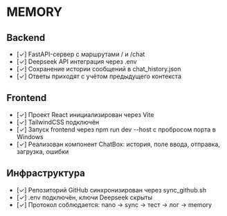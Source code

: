 # MEMORY

## Backend
- [✓] FastAPI-сервер с маршрутами / и /chat
- [✓] Deepseek API интеграция через .env
- [✓] Сохранение истории сообщений в chat_history.json
- [✓] Ответы приходят с учётом предыдущего контекста

## Frontend
- [✓] Проект React инициализирован через Vite
- [✓] TailwindCSS подключён
- [✓] Запуск frontend через npm run dev --host с пробросом порта в Windows
- [✓] Реализован компонент ChatBox: история, поле ввода, отправка, загрузка, ошибки

## Инфраструктура
- [✓] Репозиторий GitHub синхронизирован через sync_github.sh
- [✓] .env подключён, ключи Deepseek скрыты
- [✓] Протокол соблюдается: nano → sync → тест → лог → memory

